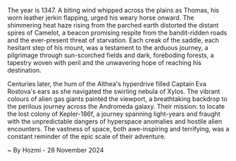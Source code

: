 
The year is 1347.  A biting wind whipped across the plains as Thomas, his worn leather jerkin flapping, urged his weary horse onward.  The shimmering heat haze rising from the parched earth distorted the distant spires of Camelot, a beacon promising respite from the bandit-ridden roads and the ever-present threat of starvation.  Each creak of the saddle, each hesitant step of his mount, was a testament to the arduous journey, a pilgrimage through sun-scorched fields and dark, foreboding forests, a tapestry woven with peril and the unwavering hope of reaching his destination.

Centuries later, the hum of the Althea's hyperdrive filled Captain Eva Rostova's ears as she navigated the swirling nebula of Xylos.  The vibrant colours of alien gas giants painted the viewport, a breathtaking backdrop to the perilous journey across the Andromeda galaxy.  Their mission: to locate the lost colony of Kepler-186f, a journey spanning light-years and fraught with the unpredictable dangers of hyperspace anomalies and hostile alien encounters.  The vastness of space, both awe-inspiring and terrifying, was a constant reminder of the epic scale of their adventure.

~ By Hozmi - 28 November 2024

